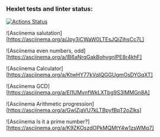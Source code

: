 ### Hexlet tests and linter status:
[![Actions Status](https://github.com/hellatriggeropp/frontend-project-44/actions/workflows/hexlet-check.yml/badge.svg)](https://github.com/hellatriggeropp/frontend-project-44/actions)

![Asciinema salutation][https://asciinema.org/a/Jpy3iCWaW0LTEsJQiZihsCc7L]

![Asciinema even numbers, odd][https://asciinema.org/a/lB6aNrqGakBohygnIPE8r4khF]

![Asciinema Calculator][https://asciinema.org/a/KtwHY77kVqIQGGUgmOsDYGqXT]

![Asciinema GCD][https://asciinema.org/a/El1UMvnfWkLXTbg9S3IMMGn8A]

![Asciinema Arithmetic progression][https://asciinema.org/a/GwlZjaVU7kLTBpyfBpT2oZlks]

![Asciinema Is it a prime number?][https://asciinema.org/a/K9ZKOszdOPkMQMtY4w1zsWMq7]